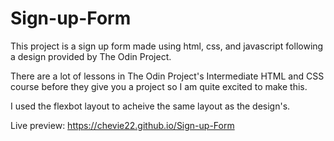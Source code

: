 # Sign-up-Form
This project is a sign up form made using html, css, and javascript following a design provided by The Odin Project.

There are a lot of lessons in The Odin Project's Intermediate HTML and CSS course before they give you a project so I am quite excited to make this.

I used the flexbot layout to acheive the same layout as the design's.

Live preview: https://chevie22.github.io/Sign-up-Form
